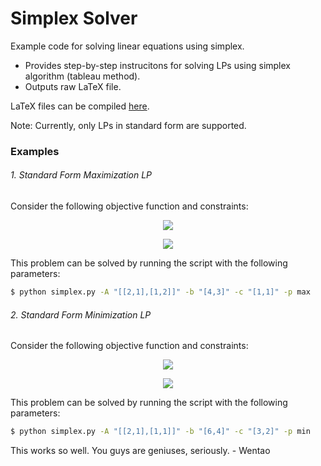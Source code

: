 # Simplex Solver

Example code for solving linear equations using simplex.

- Provides step-by-step instrucitons for solving LPs using simplex algorithm (tableau method).
- Outputs raw LaTeX file.

LaTeX files can be compiled [here].

Note: Currently, only LPs in standard form are supported.

### Examples

###### 1. Standard Form Maximization LP

Consider the following objective function and constraints:

<p align="center">
<img src="https://raw.githubusercontent.com/MichaelStott/SimplexSolver/master/img/example1a.png">
</p>
<p align="center">
<img src="https://raw.githubusercontent.com/MichaelStott/SimplexSolver/master/img/example1b.png">
</p>
This problem can be solved by running the script with the following parameters:

```sh
$ python simplex.py -A "[[2,1],[1,2]]" -b "[4,3]" -c "[1,1]" -p max
```

###### 2. Standard Form Minimization LP

Consider the following objective function and constraints:

<p align="center">
<img src="https://raw.githubusercontent.com/MichaelStott/SimplexSolver/master/img/example2a.png">
</p>
<p align="center">
<img src="https://raw.githubusercontent.com/MichaelStott/SimplexSolver/master/img/example2b.png">
</p>
This problem can be solved by running the script with the following parameters:

```sh
$ python simplex.py -A "[[2,1],[1,1]]" -b "[6,4]" -c "[3,2]" -p min
```

[here]: <https://latexbase.com/>

This works so well. You guys are geniuses, seriously. - Wentao
